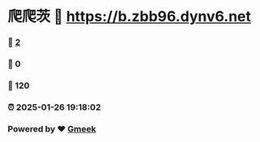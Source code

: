 # 爬爬茨 :link: https://b.zbb96.dynv6.net 
### :page_facing_up: [2](https://b.zbb96.dynv6.net/tag.html) 
### :speech_balloon: 0 
### :hibiscus: 120 
### :alarm_clock: 2025-01-26 19:18:02 
### Powered by :heart: [Gmeek](https://github.com/Meekdai/Gmeek)
